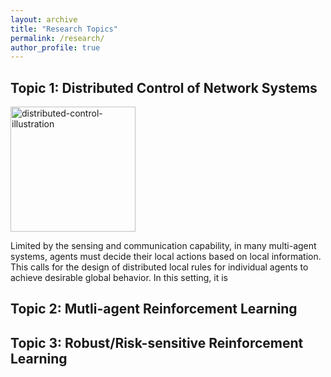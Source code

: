 ```yaml
---
layout: archive
title: "Research Topics"
permalink: /research/
author_profile: true
---
```


Topic 1: Distributed Control of Network Systems
----
<img src="https://dianyu420376.github.io/runyu-cathy-zhang.github.io/images/distributed-control.png" alt="distributed-control-illustration" width="200" height="auto">

Limited by the sensing and communication capability, in many multi-agent systems, agents must decide their local actions based on local information. This calls for the design of distributed local rules for individual agents to achieve desirable global behavior.
In this setting, it is 




Topic 2: Mutli-agent Reinforcement Learning
----


Topic 3:  Robust/Risk-sensitive Reinforcement Learning
----

